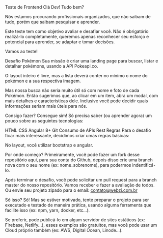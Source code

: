 Teste de Frontend
Olá Dev! Tudo bem?

Nós estamos procurando profissionais organizados, que não saibam de tudo, porém que saibam pesquisar e aprender.

Este teste tem como objetivo avaliar e desafiar você. Não é obrigatório realizá-lo completamente, queremos apenas reconhecer seu esforço e potencial para aprender, se adaptar e tomar decisões.

Vamos ao teste!

Desafio Pokémon
Sua missão é criar uma landing page para buscar, listar e detalhar pokémons, usando a API Pokeapi.co.

O layout inteiro é livre, mas a lista deverá conter no mínimo o nome do pokémon e a sua respectiva imagem.

Mas nossa busca não seria muito útil só com nome e foto de cada Pokémon. Então sugerimos que, ao clicar em um item, abra um modal, com mais detalhes e características dele. Inclusive você pode decidir quais informações seriam mais úteis para nós.

Consigo fazer?
Consegue sim! Só precisa saber (ou aprender agora) um pouco sobre as seguintes tecnologias:

HTML
CSS
Angular 8+
Git
Consumo de APIs Rest
Regras
Para o desafio ficar mais interessante, decidimos criar umas regras básicas:

No layout, você utilizar bootstrap e angular.

Por onde começo?
Primeiramente, você pode fazer um fork desse repositório aqui, para sua conta do Github, depois disso crie uma branch nova com o seu nome (ex: nome_sobrenome), para podermos indentificá-lo.

Após terminar o desafio, você pode solicitar um pull request para a branch master do nosso repositório. Vamos receber e fazer a avaliação de todos.
Ou envie seu projeto zipado para o email: contato@webzi.com.br

Só isso?
Só! Mas se estiver motivado, tente preparar o projeto para ser executado e testado de maneira prática, usando alguma ferramenta que facilite isso (ex: npm, yarn, docker, etc...).

Se preferir, pode publicá-lo em algum servidor de sites estáticos (ex: Firebase, Netlify...), esses exemplos são gratuitos, mas você pode usar um Cloud próprio também (ex: AWS, Digital Ocean, Linode...).
